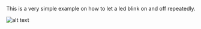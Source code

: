 This is a very simple example on how to let a led blink on and off repeatedly.

![alt text](https://github.com/agguro/arduino-project/blob/main/Examples/04-led_blink/led_blink-scheme.png)
